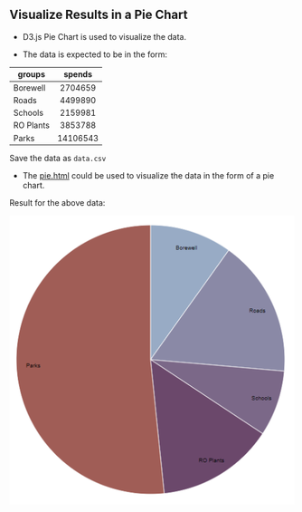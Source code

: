 ## Visualize Results in a Pie Chart

- D3.js Pie Chart is used to visualize the data.

- The data is expected to be in the form:

 |groups|spends|
 |------|:--------:|
 |Borewell|2704659|
 |Roads|4499890|
 |Schools|2159981|
 |RO Plants|3853788|
 |Parks|14106543|
 
 Save the data as `data.csv`
 
- The [pie.html](./pie.html) could be used to visualize the data in the form of a pie chart.

Result for the above data:

![Pie Chart](./pie.PNG)
